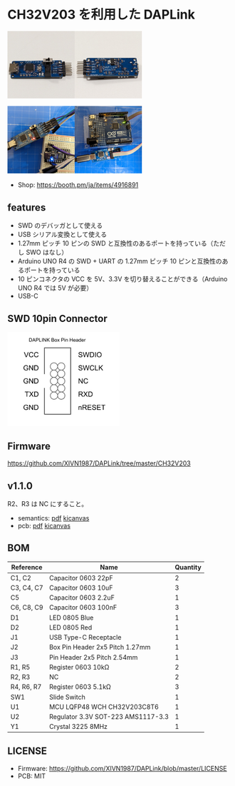 # CH32V203 を利用した DAPLink

<img src="images/photo1.jpg" width="30%" /><img src="images/photo2.jpg" width="30%" />

<img src="images/photo3.jpg" width="30%" /><img src="images/photo4.jpg" width="30%" />

- Shop: https://booth.pm/ja/items/4916891

## features

- SWD のデバッガとして使える
- USB シリアル変換として使える
- 1.27mm ピッチ 10 ピンの SWD と互換性のあるポートを持っている（ただし SWO はなし）
- Arduino UNO R4 の SWD + UART の 1.27mm ピッチ 10 ピンと互換性のあるポートを持っている
- 10 ピンコネクタの VCC を 5V、3.3V を切り替えることができる（Arduino UNO R4 では 5V が必要）
- USB-C

## SWD 10pin Connector

<img src="images/swd-connector.png" width="50%" />

## Firmware

https://github.com/XIVN1987/DAPLink/tree/master/CH32V203

## v1.1.0

R2、R3 は NC にすること。

- semantics: [pdf](ch32v203-daplink-v1.1.0-semantics.pdf) [kicanvas](https://kicanvas.org/?github=https%3A%2F%2Fgithub.com%2F74th%2Fch32v203-daplink-pcb%2Fblob%2Fmain%2Fch32v203-daplink-pcb.kicad_sch)
- pcb: [pdf](ch32v203-daplink-v1.1.0-pcb.pdf) [kicanvas](https://kicanvas.org/?github=https%3A%2F%2Fgithub.com%2F74th%2Fch32v203-daplink-pcb%2Fblob%2Fmain%2Fch32v203-daplink-pcb.kicad_pcb)

## BOM

| Reference  | Name                               | Quantity |
| ---------- | ---------------------------------- | -------- |
| C1, C2     | Capacitor 0603 22pF                | 2        |
| C3, C4, C7 | Capacitor 0603 10uF                | 3        |
| C5         | Capacitor 0603 2.2uF               | 1        |
| C6, C8, C9 | Capacitor 0603 100nF               | 3        |
| D1         | LED 0805 Blue                      | 1        |
| D2         | LED 0805 Red                       | 1        |
| J1         | USB Type-C Receptacle              | 1        |
| J2         | Box Pin Header 2x5 Pitch 1.27mm    | 1        |
| J3         | Pin Header 2x5 Pitch 2.54mm        | 1        |
| R1, R5     | Register 0603 10kΩ                 | 2        |
| R2, R3     | NC                                 | 2        |
| R4, R6, R7 | Register 0603 5.1kΩ                | 3        |
| SW1        | Slide Switch                       | 1        |
| U1         | MCU LQFP48 WCH CH32V203C8T6        | 1        |
| U2         | Regulator 3.3V SOT-223 AMS1117-3.3 | 1        |
| Y1         | Crystal 3225 8MHz                  | 1        |

## LICENSE

- Firmware: https://github.com/XIVN1987/DAPLink/blob/master/LICENSE
- PCB: MIT
